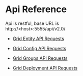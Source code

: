 Api Reference
=============

Api is restful, base URL is  
http://\<host\>:5555/api/v2.0/

-   [Grid Entity API Requests](grids.md)

-   [Grid Config API Requests](grid_config.md)

-   [Grid Groups API Requests](grid_groups.md)

-   [Grid Deployment API Requests](grid_deployment.md)
